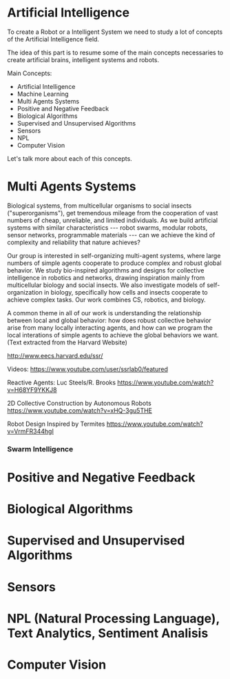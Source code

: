 # Artificial Intelligence

To create a Robot or a Intelligent System we need to study a lot of concepts of the Artificial Intelligence field.

The idea of this part is to resume some of the main concepts necessaries to create artificial brains, intelligent systems and robots.

Main Concepts:
* Artificial Intelligence
* Machine Learning
* Multi Agents Systems
* Positive and Negative Feedback
* Biological Algorithms
* Supervised and Unsupervised Algorithms
* Sensors
* NPL 
* Computer Vision


Let's talk more about each of this concepts.


# Multi Agents Systems


Biological systems, from multicellular organisms to social insects ("superorganisms"), get tremendous mileage from the cooperation of vast numbers of cheap, unreliable, and limited individuals. As we build artificial systems with similar characteristics --- robot swarms, modular robots, sensor networks, programmable materials --- can we achieve the kind of complexity and reliability that nature achieves?

Our group is interested in self-organizing multi-agent systems, where large numbers of simple agents cooperate to produce complex and robust global behavior. We study bio-inspired algorithms and designs for collective intelligence in robotics and networks, drawing inspiration mainly from multicellular biology and social insects. We also investigate models of self-organization in biology, specifically how cells and insects cooperate to achieve complex tasks. Our work combines CS, robotics, and biology.

A common theme in all of our work is understanding the relationship between local and global behavior: how does robust collective behavior arise from many locally interacting agents, and how can we program the local interations of simple agents to achieve the global behaviors we want.
(Text extracted from the Harvard Website)

http://www.eecs.harvard.edu/ssr/

Videos:
https://www.youtube.com/user/ssrlab0/featured

Reactive Agents: Luc Steels/R. Brooks
https://www.youtube.com/watch?v=H68YF9YKKJ8

2D Collective Construction by Autonomous Robots 
https://www.youtube.com/watch?v=xHQ-3gu5THE

Robot Design Inspired by Termites 
https://www.youtube.com/watch?v=VrmFR344hgI

### Swarm Intelligence


# Positive and Negative Feedback

# Biological Algorithms

# Supervised and Unsupervised Algorithms

# Sensors

# NPL (Natural Processing Language), Text Analytics, Sentiment Analisis

# Computer Vision



 
